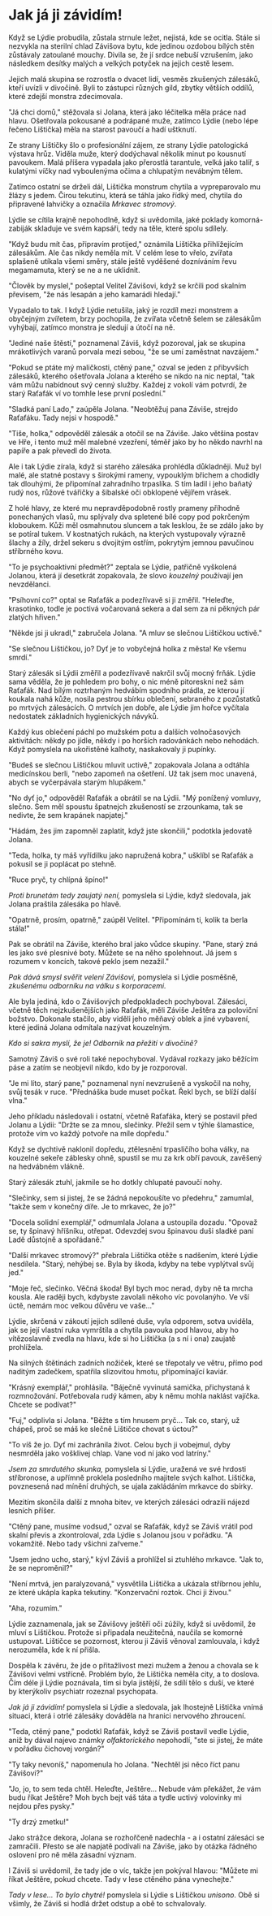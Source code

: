 # Jak já ji závidím!

Když se Lýdie probudila, zůstala strnule ležet, nejistá, kde se ocitla. Stále si nezvykla na sterilní chlad Závišova bytu, kde jedinou ozdobou bílých stěn zůstávaly zatoulané mouchy. Divila se, že jí srdce nebuší vzrušením, jako následkem desítky malých a velkých potyček na jejich cestě lesem.

Jejich malá skupina se rozrostla o dvacet lidí, vesměs zkušených zálesáků, kteří uvízli v divočině. Byli to zástupci různých gild, zbytky větších oddílů, které zdejší monstra zdecimovala.

"Já chci domů," stěžovala si Jolana, která jako léčitelka měla práce nad hlavu. Ošetřovala pokousané a podrápané muže, zatímco Lýdie (nebo lépe řečeno Lištička) měla na starost pavoučí a hadí uštknutí.

Ze strany Lištičky šlo o profesionální zájem, ze strany Lýdie patologická výstava hrůz. Viděla muže, který dodýchaval několik minut po kousnutí pavoukem. Malá příšera vypadala jako přerostlá tarantule, velká jako talíř, s kulatými víčky nad vyboulenýma očima a chlupatým nevábným tělem.

Zatímco ostatní se drželi dál, Lištička monstrum chytila a vypreparovalo mu žlázy s jedem. Čirou tekutinu, která se táhla jako řídký med, chytila do připravené lahvičky a označila *Mrkavec stromový*. 

Lýdie se cítila krajně nepohodlně, když si uvědomila, jaké poklady komorná-zabiják skladuje ve svém kapsáři, tedy na těle, které spolu sdílely.

"Když budu mít čas, připravím protijed," oznámila Lištička přihlížejícím zálesákům. Ale čas nikdy neměla mít. V celém lese to vřelo, zvířata splašeně utíkala všemi směry, stále ještě vyděšené dozníváním řevu megamamuta, který se ne a ne uklidnit.

"Člověk by myslel," pošeptal Velitel Závišovi, když se krčili pod skalním převisem, "že nás lesapán a jeho kamarádi hledají."

Vypadalo to tak. I když Lýdie netušila, jaký je rozdíl mezi monstrem a obyčejným zvířetem, brzy pochopila, že zvířata včetně šelem se zálesákům vyhýbají, zatímco monstra je sledují a útočí na ně.

"Jediné naše štěstí," poznamenal Záviš, když pozoroval, jak se skupina mrákotlivých varanů porvala mezi sebou, "že se umí zaměstnat navzájem."

"Pokud se ptáte mý maličkosti, ctěný pane," ozval se jeden z přibyvších zálesáků, kterého ošetřovala Jolana a kterého se nikdo na nic neptal, "tak vám můžu nabídnout svý cenný služby.  Každej z vokolí vám potvrdí, že starý Raťafák ví vo tomhle lese první poslední."

"Sladká paní Lado," zaúpěla Jolana. "Neobtěžuj pana Záviše, strejdo Raťafáku. Tady nejsi v hospodě."

"Tiše, holka," odpověděl zálesák a otočil se na Záviše. Jako většina postav ve Hře, i tento muž měl malebné vzezření, téměř jako by ho někdo navrhl na papíře a pak převedl do života.

Ale i tak Lýdie zírala, když si starého zálesáka prohlédla důkladněji. Muž byl malé, ale statné postavy s širokými rameny, vypouklým břichem a chodidly tak dlouhými, že připomínal zahradního trpaslíka. S tím ladil i jeho baňatý rudý nos, růžové tvářičky a šibalské oči obklopené vějířem vrásek. 

Z holé hlavy, ze které mu nepravděpodobně rostly prameny příhodně ponechaných vlasů, mu splývaly dva spletené bílé copy pod pokrčeným kloboukem. Kůži měl osmahnutou sluncem a tak lesklou, že se zdálo jako by se potíral tukem. V kostnatých rukách, na kterých vystupovaly výrazně šlachy a žíly, držel sekeru s dvojitým ostřím, pokrytým jemnou pavučinou stříbrného kovu.

"To je psychoaktivní předmět?" zeptala se Lýdie, patřičně vyškolená Jolanou, která jí desetkrát zopakovala, že slovo *kouzelný* používají jen nevzdělanci.

"Psíhovní co?" optal se Raťafák a podezřívavě si ji změřil. "Heleďte, krasotinko, todle je poctivá vočarovaná sekera a dal sem za ni pěkných pár zlatých hřiven."

"Někde jsi ji ukradl," zabručela Jolana. "A mluv se slečnou Lištičkou uctivě."

"Se slečnou Lištičkou, jo? Dyť je to vobyčejná holka z města! Ke všemu smrdí."

Starý zálesák si Lýdii změřil a podezřívavě nakrčil svůj mocný frňák. Lýdie sama věděla, že je pohledem pro bohy, o nic méně pitoreskní než sám Raťafák. Nad bílým roztrhaným hedvábím spodního prádla, ze kterou jí koukala nahá kůže, nosila pestrou sbírku oblečení, sebraného z pozůstatků po mrtvých zálesácích. O mrtvích jen dobře, ale Lýdie jim hořce vyčítala nedostatek základních hygienických návyků.

Každý kus oblečení páchl po mužském potu a dalších volnočasových aktivitách: někdy po jídle, někdy i po horších radovánkách nebo nehodách. Když pomyslela na ukořistěné kalhoty, naskakovaly ji pupínky.

"Budeš se slečnou Lištičkou mluvit uctivě," zopakovala Jolana a odtáhla medicínskou berli, "nebo zapomeň na ošetření. Už tak jsem moc unavená, abych se vyčerpávala starým hlupákem."

"No dyť jo," odpověděl Raťafák a obrátil se na Lýdii. "Mý ponížený vomluvy, slečno. Sem měl spoustu špatnejch zkušeností se zrzounkama, tak se nedivte, že sem krapánek napjatej."

"Hádám, žes jim zapomněl zaplatit, když jste skončili," podotkla jedovatě Jolana.

"Teda, holka, ty máš vyřídilku jako napružená kobra," ušklíbl se Raťafák a pokusil se ji poplácat po stehně.

"Ruce pryč, ty chlípná špíno!"

*Proti brunetám tedy zaujatý není,* pomyslela si Lýdie, když sledovala, jak Jolana praštila zálesáka po hlavě.

"Opatrně, prosím, opatrně," zaúpěl Velitel. "Připomínám ti, kolik ta berla stála!"

Pak se obrátil na Záviše, kterého bral jako vůdce skupiny. "Pane, starý zná les jako své plesnivé boty. Můžete se na něho spolehnout. Já jsem s rozumem v koncích, takové peklo jsem nezažil."

*Pak dává smysl svěřit velení Závišovi,* pomyslela si Lýdie posměšně, *zkušenému odborníku na válku s korporacemi.*

Ale byla jediná, kdo o Závišových předpokladech pochyboval. Zálesáci, včetně těch nejzkušenějších jako Raťafák, měli Záviše Ještěra za poloviční božstvo. Dokonale stačilo, aby viděli jeho měňavý oblek a jiné vybavení, které jediná Jolana odmítala nazývat kouzelným.

*Kdo si sakra myslí, že je! Odborník na přežití v divočině?*

Samotný Záviš o své roli také nepochyboval. Vydával rozkazy jako běžícím páse a zatím se neobjevil nikdo, kdo by je rozporoval.

"Je mi líto, starý pane," poznamenal nyní nevzrušeně a vyskočil na nohy, svůj tesák v ruce. "Přednáška bude muset počkat. Řekl bych, se blíží další vlna."

Jeho příkladu následovali i ostatní, včetně Raťafáka, který se postavil před Jolanu a Lýdii: "Držte se za mnou, slečinky. Přežil sem v týhle šlamastice, protože vím vo každý potvoře na míle dopředu."

Když se dychtivě naklonil dopředu, ztělesnění trpasličího boha války, na kouzelné sekeře záblesky ohně, spustil se mu za krk obří pavouk, zavěšený na hedvábném vlákně.

Starý zálesák ztuhl, jakmile se ho dotkly chlupaté pavoučí nohy.

"Slečinky, sem si jistej, že se žádná nepokoušíte vo předehru," zamumlal, "takže sem v konečný díře. Je to mrkavec, že jo?"

"Docela solidní exemplář," odmumlala Jolana a ustoupila dozadu. "Opovaž se, ty špinavý hříšníku, otřepat. Odevzdej svou špinavou duši sladké paní Ladě důstojně a spořádaně."

"Další mrkavec stromový?" přebrala Lištička otěže s nadšením, které Lýdie nesdílela. "Starý, nehýbej se. Byla by škoda, kdyby na tebe vyplýtval svůj jed."

"Moje řeč, slečinko. Věčná škoda! Byl bych moc nerad, dyby ně ta mrcha kousla. Ale raději bych, kdybyste zavolali někoho víc povolanýho. Ve vší úctě, nemám moc velkou důvěru ve vaše…"

Lýdie, skrčená v zákoutí jejich sdílené duše, vyla odporem, sotva uviděla, jak se její vlastní ruka vymrštila a chytila pavouka pod hlavou, aby ho vítězoslavně zvedla na hlavu, kde si ho Lištička (a s ní i ona) zaujatě prohlížela. 

Na silných štětinách zadních nožiček, které se třepotaly ve větru, přímo pod naditým zadečkem, spatřila slizovitou hmotu, připomínající kaviár.

"Krásný exemplář," prohlásila. "Báječně vyvinutá samička, přichystaná k rozmnožování. Potřebovala rudý kámen, aby k němu mohla naklást vajíčka. Chcete se podívat?"

"Fuj," odplivla si Jolana. "Běžte s tím hnusem pryč… Tak co, starý, už chápeš, proč se máš ke slečně Lištičce chovat s úctou?"

"To víš že jo. Dyť mi zachránila život. Celou bych ji vobejmul, dyby nesmrděla jako vošklivej chlap. Vane vod ní jako vod latríny."

*Jsem za smrdutého skunka,* pomyslela si Lýdie, uražená ve své hrdosti stříbronose, a upřímně proklela posledního majitele svých kalhot. Lištička, povznesená nad mínění druhých, se ujala zakládáním mrkavce do sbírky.

Mezitím skončila další z mnoha bitev, ve kterých zálesáci odrazili nájezd lesních příšer.

"Ctěný pane, musíme vodsud," ozval se Raťafák, když se Záviš vrátil pod skalní převis a zkontroloval, zda Lýdie s Jolanou jsou v pořádku. "A vokamžitě. Nebo tady všichni zařveme."

"Jsem jedno ucho, starý," kývl Záviš a prohlížel si ztuhlého mrkavce. "Jak to, že se neproměnil?"

"Není mrtvá, jen paralyzovaná," vysvětlila Lištička a ukázala stříbrnou jehlu, ze které ukápla kapka tekutiny. "Konzervační roztok. Chci ji živou."  
   
"Aha, rozumím."

Lýdie zaznamenala, jak se Závišovy ještěří oči zúžily, když si uvědomil, že mluví s Lištičkou. Protože si připadala neužitečná, naučila se komorné ustupovat. Lištičce se pozornost, kterou ji Záviš věnoval zamlouvala, i když nerozuměla, kde k ní přišla. 

Dospěla k závěru, že jde o přitažlivost mezi mužem a ženou a chovala se k Závišovi velmi vstřícně. Problém bylo, že Lištička neměla city, a to doslova. Čím déle ji Lýdie poznávala, tím si byla jistější, že sdílí tělo s duší, ve které by kterýkoliv psychiatr rozeznal psychopata.

*Jak já ji závidím!* pomyslela si Lýdie a sledovala, jak lhostejně Lištička vnímá situaci, která i otrlé zálesáky dováděla na hranici nervového zhroucení.

"Teda, ctěný pane," podotkl Raťafák, když se Záviš postavil vedle Lýdie, aniž by dával najevo známky *olfaktorického* nepohodlí, "ste si jistej, že máte v pořádku čichovej vorgán?"

"Ty taky nevoníš," napomenula ho Jolana. "Nechtěl jsi něco říct panu Závišovi?"

"Jo, jo, to sem teda chtěl. Heleďte, Ještěre… Nebude vám překážet, že vám budu říkat Ještěre? Moh bych bejt váš táta a tydle uctivý volovinky mi nejdou přes pysky."

"Ty drzý zmetku!"

Jako strážce dekora, Jolana se rozhořčeně nadechla - a i ostatní zálesáci se zamračili. Přesto se ale napjatě podívali na Záviše, jako by otázka řádného oslovení pro ně měla zásadní význam.

I Záviš si uvědomil, že tady jde o víc, takže jen pokýval hlavou: "Můžete mi říkat Ještěre, pokud chcete. Tady v lese ctěného pána vynechejte."

*Tady v lese… To bylo chytré!* pomyslela si Lýdie s Lištičkou *unisono*. Obě si všimly, že Záviš si hodlá držet odstup a obě to schvalovaly.